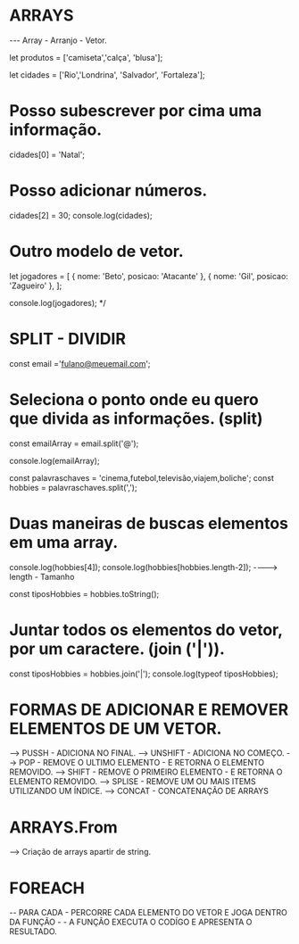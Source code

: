 # ARRAYS
--- Array - Arranjo - Vetor.

let produtos = ['camiseta','calça', 'blusa'];

let cidades = ['Rio','Londrina', 'Salvador', 'Fortaleza'];

# Posso subescrever por cima uma informação.
cidades[0] = 'Natal';
# Posso adicionar números.
cidades[2] = 30; 
console.log(cidades);

# Outro modelo de vetor.
let jogadores = [
  {
    nome: 'Beto',
    posicao: 'Atacante'
  },
  {
    nome: 'Gil',
    posicao: 'Zagueiro'
  },
];

console.log(jogadores);
*/

# SPLIT - DIVIDIR 

const email ='fulano@meuemail.com';
# Seleciona o ponto onde eu quero que divida as informações. (split)
const emailArray = email.split('@'); 

console.log(emailArray);

const palavraschaves = 'cinema,futebol,televisão,viajem,boliche';
const hobbies = palavraschaves.split(',');
# Duas maneiras de buscas elementos em uma array.
console.log(hobbies[4]);
console.log(hobbies[hobbies.length-2]); ----> length - Tamanho 

const tiposHobbies = hobbies.toString();
# Juntar todos os elementos do vetor, por um caractere. (join ('|')).
const tiposHobbies = hobbies.join('|');
console.log(typeof tiposHobbies); 

# FORMAS DE ADICIONAR E REMOVER ELEMENTOS DE UM VETOR.

--> PUSSH - ADICIONA NO FINAL.
--> UNSHIFT - ADICIONA NO COMEÇO.
--> POP - REMOVE O ULTIMO ELEMENTO - E RETORNA O ELEMENTO REMOVIDO.
--> SHIFT - REMOVE O PRIMEIRO ELEMENTO - E RETORNA O ELEMENTO REMOVIDO.
--> SPLISE - REMOVE UM OU MAIS ITEMS UTILIZANDO UM ÍNDICE.
--> CONCAT - CONCATENAÇÃO DE ARRAYS 

# ARRAYS.From 
--> Criação de arrays apartir de string.
# FOREACH 
-- PARA CADA - PERCORRE CADA ELEMENTO DO VETOR E JOGA DENTRO DA FUNÇÃO - - A FUNÇÃO EXECUTA O CODÍGO E APRESENTA O RESULTADO.